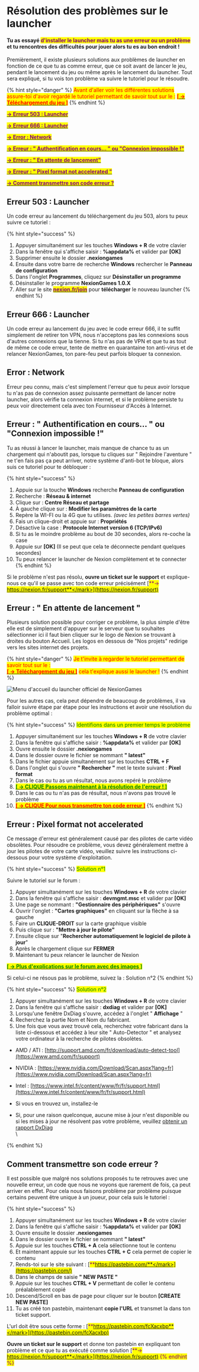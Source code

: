 # Résolution des problèmes sur le launcher

#### Tu as essayé <mark style="color:purple;">d'installer le launcher mais tu as une erreur ou un problème</mark> et tu rencontres des difficultés pour jouer alors tu es au bon endroit !

Premièrement, il existe plusieurs solutions aux problèmes de launcher en fonction de ce que tu as comme erreur, que ce soit avant de lancer le jeu, pendant le lancement du jeu ou même après le lancement du launcher. Tout sera expliqué, si tu vois ton problème va suivre le tutoriel pour le résoudre.

{% hint style="danger" %}
<mark style="color:red;">Avant d'aller voir les différentes solutions assure-toi d'avoir regardé le tutoriel permettant de savoir tout sur le :</mark> [<mark style="color:red;">**\[ -> Téléchargement du jeu \]**</mark>](../../welcome/installer-et-jouer/commencer-son-aventure-des-maintenant.md)
{% endhint %}



[<mark style="color:purple;">**-> Erreur 503 : Launcher**</mark>](guide-launcher.md#erreur-503-launcher)

[<mark style="color:purple;">**-> Erreur 666 : Launcher**</mark>](guide-launcher.md#erreur-666-launcher)

[<mark style="color:purple;">**-> Error : Network**</mark> ](guide-launcher.md#error-network)

[<mark style="color:purple;">**-> Erreur : " Authentification en cours… " ou "Connexion impossible !"**</mark>](guide-launcher.md#erreur-authentification-en-cours...-ou-connexion-impossible)

[<mark style="color:purple;">**-> Erreur : " En attente de lancement"**</mark> ](guide-launcher.md#erreur-en-attente-de-lancement)

[<mark style="color:purple;">**-> Erreur : " Pixel format not accelerated "**</mark> ](guide-launcher.md#erreur-pixel-format-not-accelerated)

[<mark style="color:purple;">**-> Comment transmettre son code erreur ?**</mark>](guide-launcher.md#comment-transmettre-son-code-erreur)



## Erreur 503 : Launcher

Un code erreur au lancement du téléchargement du jeu 503, alors tu peux suivre ce tutoriel :&#x20;

{% hint style="success" %}
1. Appuyer simultanément sur les touches **Windows + R** de votre clavier
2. Dans la fenêtre qui s'affiche saisir : **%appdata%** et valider par **\[OK]**
3. Supprimer ensuite le dossier **.nexiongames**
4. Ensuite dans votre barre de recherche **Windows** rechercher le **Panneau de configuration**
5. Dans l'onglet **Programmes**, cliquez sur **Désinstaller un programme**
6. Désinstaller le programme **NexionGames 1.0.X**
7. Aller sur le site [<mark style="color:purple;">**nexion.fr/join**</mark>](https://nexion.fr/join) pour **télécharger** le nouveau launcher
{% endhint %}

## Erreur 666 : Launcher

Un code erreur au lancement du jeu avec le code erreur 666, il te suffit simplement de retirer ton VPN, nous n'acceptons pas les connexions sous d'autres connexions que la tienne. Si tu n'as pas de VPN et que tu as tout de même ce code erreur, tente de mettre en quarantaine ton anti-virus et de relancer NexionGames, ton pare-feu peut parfois bloquer ta connexion.

## Error : Network

Erreur peu connu, mais c'est simplement l'erreur que tu peux avoir lorsque tu n'as pas de connexion assez puissante permettant de lancer notre launcher, alors vérifie ta connexion internet, et si le problème persiste tu peux voir directement cela avec ton Fournisseur d'Accès à Internet.

## Erreur : " Authentification en cours… " ou "Connexion impossible !"

Tu as réussi à lancer le launcher, mais manque de chance tu as un chargement qui n'aboutit pas, lorsque tu cliques sur " Rejoindre l'aventure " ne t'en fais pas ça peut arriver, notre système d'anti-bot te bloque, alors suis ce tutoriel pour te débloquer :&#x20;

{% hint style="success" %}
1. Appuie sur la touche **Windows** recherche **Panneau de configuration**&#x20;
2. Recherche : **Réseau & internet**
3. Clique sur : **Centre Réseau et partage**
4. À gauche clique sur : **Modifier les paramètres de la carte**
5. Repère la WI-FI ou la 4G que tu utilises. _(avec les petites barres vertes)_
6. Fais un clique-droit et appuie sur : **Propriétés**
7. Désactive la case : **Protocole Internet version 6 (TCP/IPv6)**
8. Si tu as le moindre problème au bout de 30 secondes, alors re-coche la case
9. Appuie sur **\[OK]** (Il se peut que cela te déconnecte pendant quelques secondes)&#x20;
10. Tu peux relancer le launcher de Nexion complètement et te connecter
{% endhint %}

Si le problème n'est pas résolu, **ouvre un ticket sur le support** et explique-nous ce qu'il se passe avec ton code erreur précisément [<mark style="color:purple;">**-> https://nexion.fr/support**</mark>](https://nexion.fr/support)

## Erreur : " En attente de lancement "

Plusieurs solution possible pour corriger ce problème, la plus simple d'être elle est de simplement d'appuyer sur le serveur que tu souhaites sélectionner ici il faut bien cliquer sur le logo de Nexion se trouvant à droites du bouton Accueil. Les logos en dessous de "Nos projets" redirige vers les sites internet des projets.

{% hint style="danger" %}
<mark style="color:red;">Je t'invite à regarder le tutoriel permettant de savoir tout sur le :</mark>\
[<mark style="color:red;">**\[ -> Téléchargement du jeu \]**</mark>](../../welcome/installer-et-jouer/commencer-son-aventure-des-maintenant.md) <mark style="color:red;">cela t'explique aussi le launcher !</mark>
{% endhint %}

![Menu d'accueil du launcher officiel de NexionGames](<../../.gitbook/assets/image (38).png>)

Pour les autres cas, cela peut dépendre de beaucoup de problèmes, il va falloir suivre étape par étape pour les instructions et avoir une résolution du problème optimal :&#x20;

{% hint style="success" %}
<mark style="color:green;">Identifions dans un premier temps le problème</mark>&#x20;

1. Appuyer simultanément sur les touches **Windows + R** de votre clavier
2. Dans la fenêtre qui s'affiche saisir : **%appdata%** et valider par **\[OK]**
3. Ouvre ensuite le dossier **.nexiongames**
4. Dans le dossier ouvre le fichier se nommant **" latest"**
5. Dans le fichier appuie simultanément sur les touches **CTRL + F**
6. Dans l'onglet qui s'ouvre **" Rechercher "** met le texte suivant : **Pixel format**
7. Dans le cas ou tu as un résultat, nous avons repéré le problème
8. [<mark style="color:green;">**\[ -> CLIQUE Passons maintenant à la résolution de l'erreur ! \]**</mark>](guide-launcher.md#erreur-pixel-format-not-accelerated)
9. Dans le cas ou tu n'as pas de résultat, nous n'avons pas trouvé le problème
10. [<mark style="color:red;">**\[ -> CLIQUE Pour nous transmettre ton code erreur \]**</mark>](guide-launcher.md#undefined)
{% endhint %}

## Erreur : Pixel format not accelerated

Ce message d'erreur est généralement causé par des pilotes de carte vidéo obsolètes. Pour résoudre ce problème, vous devez généralement mettre à jour les pilotes de votre carte vidéo, veuillez suivre les instructions ci-dessous pour votre système d'exploitation.

{% hint style="success" %}
<mark style="color:green;">Solution n°1</mark>

Suivre le tutoriel sur le forum :&#x20;

1. Appuyer simultanément sur les touches **Windows + R** de votre clavier
2. Dans la fenêtre qui s'affiche saisir : **devmgmt.msc** et valider par **\[OK]**
3. Une page se nommant : **"Gestionnaire des périphériques"** s'ouvre
4. Ouvrir l'onglet : **"Cartes graphiques"** en cliquant sur la flèche à sa gauche
5. Faire un **CLIQUE-DROIT** sur la carte graphique visible&#x20;
6. Puis clique sur : **"Mettre à jour le pilote"**
7. Ensuite clique sur "**Rechercher automatiquement le logiciel de pilote à jour**"
8. Après le chargement clique sur **FERMER**
9. Maintenant tu peux relancer le launcher de Nexion



[<mark style="color:green;">**\[ -> Plus d'explications sur le forum avec des images \]**</mark> ](https://nexion.fr/forum/threads/r%C3%A9gler-le-probl%C3%A8me-de-launcher-qui-crash-au-lancement.539/)

Si celui-ci ne résous pas le problème, suivez la : Solution n°2&#x20;
{% endhint %}

{% hint style="success" %}
<mark style="color:green;">Solution n°2</mark>

1. Appuyer simultanément sur les touches **Windows + R** de votre clavier
2. Dans la fenêtre qui s'affiche saisir : **dxdiag** et valider par **\[OK]**
3. Lorsqu'une fenêtre DxDiag s'ouvre, accédez à l'onglet " **Affichage** "
4. Recherchez la partie Nom et Nom du fabricant.&#x20;
5. Une fois que vous avez trouvé cela, recherchez votre fabricant dans la liste ci-dessous et accédez à leur site " Auto-Detector " et analysez votre ordinateur à la recherche de pilotes obsolètes.



* AMD / ATI : [http://support.amd.com/fr/download/auto-detect-tool](https://www.amd.com/fr/support)
* NVIDIA : [https://www.nvidia.com/Download/Scan.aspx?lang=fr](https://www.nvidia.com/Download/Scan.aspx?lang=fr)
* Intel : [https://www.intel.fr/content/www/fr/fr/support.html](https://www.intel.fr/content/www/fr/fr/support.html)



* Si vous en trouvez un, installez-le
* Si, pour une raison quelconque, aucune mise à jour n'est disponible ou si les mises à jour ne résolvent pas votre problème, veuillez [obtenir un rapport DxDiag](https://minecrafthopper.net/help/dxdiag)\
  \

{% endhint %}

## Comment transmettre son code erreur ?

Il est possible que malgré nos solutions proposés tu te retrouves avec une nouvelle erreur, un code que nous ne voyons que rarement de fois, ça peut arriver en effet. Pour cela nous faisons problème par problème puisque certains peuvent être unique à un joueur, pour cela suis le tutoriel :&#x20;

{% hint style="success" %}


1. Appuyer simultanément sur les touches **Windows + R** de votre clavier
2. Dans la fenêtre qui s'affiche saisir : **%appdata%** et valider par **\[OK]**
3. Ouvre ensuite le dossier **.nexiongames**
4. Dans le dossier ouvre le fichier se nommant **" latest"**
5. Appuie sur les touches **CTRL + A** cela sélectionne tout le contenu
6. Et maintenant appuie sur les touches **CTRL + C** cela permet de copier le contenu
7. Rends-toi sur le site suivant : [<mark style="color:purple;">**https://pastebin.com/**</mark>](https://pastebin.com/)
8. Dans le champs de saisie **" NEW PASTE "**
9. Appuie sur les touches **CTRL + V** permettant de coller le contenu préalablement copié
10. Descend/Scroll en bas de page pour cliquer sur le bouton **\[CREATE NEW PASTE]**
11. Tu as créé ton pastebin, maintenant **copie l'URL** et transmet la dans ton ticket support.



L'url doit être sous cette forme : [<mark style="color:purple;">**https://pastebin.com/fcXacxbp**</mark>](https://pastebin.com/fcXacxbp)

**Ouvre un ticket sur le support** et donne ton pastebin en expliquant ton problème et ce que tu as exécuté comme solution [<mark style="color:purple;">**-> https://nexion.fr/support**</mark>](https://nexion.fr/support)
{% endhint %}


